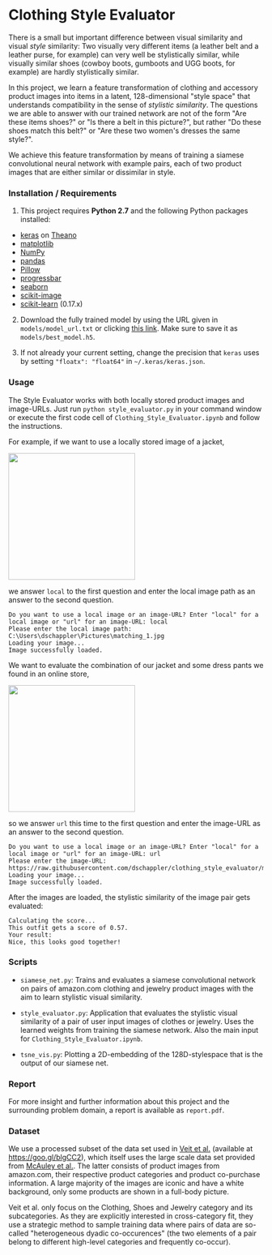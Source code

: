 # Clothing Style Evaluator

There is a small but important difference between visual similarity and visual _style_ similarity: Two visually very different items (a leather belt and a leather purse, for example) can very well be stylistically similar, while visually similar shoes (cowboy boots, gumboots and UGG boots, for example) are hardly stylistically similar. 

In this project, we learn a feature transformation of clothing and accessory product images into items in a latent, 128-dimensional "style space" that understands compatibility in the sense of _stylistic similarity_. The questions we are able to answer with our trained network are not of the form "Are these items shoes?" or "Is there a belt in this picture?", but rather "Do these shoes match this belt?" or "Are these two women's dresses the same style?". 

We achieve this feature transformation by means of training a siamese convolutional neural network with example pairs, each of two product images that are either similar or dissimilar in style.

### Installation / Requirements

1. This project requires **Python 2.7** and the following Python packages installed:

- [keras] on [Theano]
- [matplotlib]
- [NumPy]
- [pandas]
- [Pillow]
- [progressbar]
- [seaborn]
- [scikit-image]
- [scikit-learn] (0.17.x)


2. Download the fully trained model by using the URL given in ```models/model_url.txt``` or clicking [this link](https://docs.google.com/uc?export=download&confirm=WXIN&id=0B2CX6USTeTN7clJHdkMzYjhfaU0). Make sure to save it as ```models/best_model.h5```.

3. If not already your current setting, change the precision that `keras` uses by setting `"floatx": "float64"` in  `~/.keras/keras.json`.


### Usage

The Style Evaluator works with both locally stored product images and image-URLs. 
Just run `python style_evaluator.py` in your command window or execute the first code cell of `Clothing_Style_Evaluator.ipynb` and follow the instructions.

For example, if we want to use a locally stored image of a jacket,

<img src="https://raw.githubusercontent.com/dschappler/clothing_style_evaluator/master/example_images/matching_1.jpg" height="250" />

we answer `local` to the first question and enter the local image path as an answer to the second question.


```Image 1 of 2:
Do you want to use a local image or an image-URL? Enter "local" for a local image or "url" for an image-URL: local
Please enter the local image path: C:\Users\dschappler\Pictures\matching_1.jpg
Loading your image...
Image successfully loaded.
```

We want to evaluate the combination of our jacket and some dress pants we found in an online store,

<img src="https://raw.githubusercontent.com/dschappler/clothing_style_evaluator/master/example_images/matching_2.jpg" height="250" />

so we answer `url` this time to the first question and enter the image-URL as an answer to the second question.

```Image 2 of 2:
Do you want to use a local image or an image-URL? Enter "local" for a local image or "url" for an image-URL: url
Please enter the image-URL: https://raw.githubusercontent.com/dschappler/clothing_style_evaluator/master/example_images/matching_2.jpg
Loading your image...
Image successfully loaded.
```

After the images are loaded, the stylistic similarity of the image pair gets evaluated:

```
Calculating the score...
This outfit gets a score of 0.57.
Your result:
Nice, this looks good together!
```

### Scripts

* ```siamese_net.py```: Trains and evaluates a siamese convolutional network on pairs of amazon.com clothing and jewelry product images with the aim to learn stylistic visual similarity.

* ```style_evaluator.py```: Application that evaluates the stylistic visual similarity of a pair of user input images of clothes or jewelry. Uses the learned weights from training the siamese network. Also the main input for ```Clothing_Style_Evaluator.ipynb```.

* ```tsne_vis.py```: Plotting a 2D-embedding of the 128D-stylespace that is the output of our siamese net.


### Report

For more insight and further information about this project and the surrounding problem domain, a report is available as ```report.pdf```.

### Dataset

We use a processed subset of the data set used in [Veit et al.] (available at https://goo.gl/blgCC2), which itself uses the large scale data set provided from [McAuley et al.]. The latter consists of product images from amazon.com, their respective product categories and product co-purchase information. A large majority of the images are iconic and have a white background, only some products are shown in a full-body picture.

Veit et al. only focus on the Clothing, Shoes and Jewelry category and its subcategories. As they are explicitly interested in cross-category fit, they use a strategic method to sample training data where pairs of data are so-called "heterogeneous dyadic co-occurences" (the two elements of a pair belong to different high-level categories and frequently co-occur).


[//]: # (These are reference links used in the body of this note and get stripped out when the markdown processor does its job. There is no need to format nicely because it shouldn't be seen. Thanks SO - http://stackoverflow.com/questions/4823468/store-comments-in-markdown-syntax)


   
[NumPy]: <http://www.numpy.org>
[pandas]: <http://pandas.pydata.org/>
[keras]: <https://keras.io/>  
[Theano]: <http://deeplearning.net/software/theano/> 
[matplotlib]: <http://matplotlib.org/> 
[Pillow]: <https://python-pillow.org/>
[progressbar]: <https://pypi.python.org/pypi/progressbar>
[seaborn]: <https://seaborn.pydata.org/>
[scikit-image]: <http://scikit-image.org/>
[scikit-learn]: <http://scikit-learn.org>
[Veit et al.]: <https://arxiv.org/pdf/1509.07473v1.pdf>
[McAuley et al.]: <http://jmcauley.ucsd.edu/data/amazon/>
